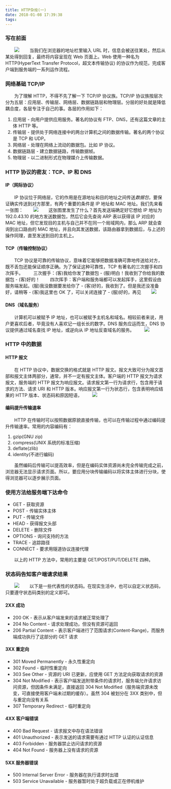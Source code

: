 ```yaml
---
title: HTTP杂烩(一)
date: 2018-01-08 17:39:38
tags:
---
```


### 写在前面
　　![](https://img3.doubanio.com/view/ark_works_pic/common-largeshow/public/199874044.jpg)
　　当我们在浏览器的地址栏里输入 URL 时，信息会被送往某处，然后从某处得到回复，最终将内容呈现在 Web 页面上。Web 使用一种名为 HTTP(HyperText Transfer Protocol，超文本传输协议) 的协议作为规范，完成客户端到服务端的一系列运作流程。

### 网络基础 TCP/IP
　　为了理解 HTTP，不得不先了解一下 TCP/IP 协议族。TCP/IP 协议族按层次分为五层：应用层、传输层、网络层、数据链路层和物理层。分层的好处就是降低耦合度，各层专注于自己的事。各层的作用如下：
1. 应用层 - 向用户提供应用服务。著名的协议有 FTP、DNS，还有这篇文章的主体 HTTP 等。
2. 传输层 - 提供处于网络连接中的两台计算机之间的数据传输。著名的两个协议是 TCP 和 UDP。
3. 网络层 - 处理在网络上流动的数据包。比如 IP 协议。
4. 数据链路层 - 建立数据链路，传输数据帧。
5. 物理层 - 以二进制形式在物理媒介上传输数据。

### HTTP 协议的密友：TCP、IP 和 DNS

#### IP（网际协议）
　　IP 协议位于网络层，它的作用是在源地址和目的地址之间传送*数据包*，要保证确实传送到对方那里，有两个重要的条件是 IP 地址和 MAC 地址。我们先来看一张图：
　　![](https://img3.doubanio.com/view/ark_works_pic/common-largeshow/public/199875086.jpg)
　　这张图里发生了什么？首先发送端确定好它想给 IP 地址为 192.0.43.10 的地方发送数据包，然后它会先查询 ARP 表以获得该 IP 对应的 MAC 地址，但它发现目的主机与自己并不在同一个局域网内，那么 ARP 就会查询到出口路由的 MAC 地址，并且向其发送数据，该路由器拿到数据后，与上述的操作同理，直至发送到目的主机上。

#### TCP（传输控制协议）
　　TCP 协议是可靠的传输协议，意味着它能够把数据准确可靠地传送给对方，既不丢包还能保证顺序正确。为了保证这种可靠性，TCP 有著名的三次握手和四次挥手。
　　三次握手：(客)我给你发了数据包 - (服)明白！我收到了你给我的数据包 - (客)好的！
　　四次挥手：客户端和服务端都可以发起挥手，这里假设由服务端发起。(服)我没数据要发给你了 - (客)好的，我收到了。但是我还没准备好，请稍等 - (客)我这里也 OK 了，可以关闭连接了 - (服)好的，再见
　　![](https://wx4.sinaimg.cn/mw690/79b5b053gy1fn9g91l6tvj20h309w425.jpg)

#### DNS（域名服务）
　　计算机可以被赋予 IP 地址，也可以被赋予主机名和域名。相较前者来说，用户更喜欢后者，毕竟没有人喜欢记一组长长的数字。DNS 服务应运而生，DNS 协议提供通过域名查找 IP 地址，或逆向从 IP 地址反查域名的服务。
　　![](https://img3.doubanio.com/view/ark_works_pic/common-largeshow/public/199875493.jpg)

### HTTP 中的数据

#### HTTP 报文
　　在 HTTP 协议中，数据交换的格式就是 HTTP 报文。报文大致可分为报文首部和报文主体两部分，通常，并不一定有报文主体。客户端的 HTTP 报文为请求报文，服务端的 HTTP 报文为响应报文。请求报文第一行为请求行，包含用于请求的方法、请求 URI 和 HTTP 版本。响应报文第一行为状态行，包含表明响应结果的 HTTP 版本、状态码和原因短语，
　　![](https://wx3.sinaimg.cn/mw690/79b5b053gy1fn9hntk4bfj20h304yac0.jpg)

#### 编码提升传输速率
　　HTTP 在传输时可以按照数据原貌直接传输，也可以在传输过程中通过编码提升传输速率。常用的内容编码有：

1. gzip(GNU zip)
2. compress(UNIX 系统的标准压缩)
3. deflate(zlib)
4. identity(不进行编码)

　　虽然编码后传输可以提高效率，但是在编码实体资源尚未完全传输完成之前，浏览器无法显示请求页面。所以，要应用分块传输编码以将实体主体进行分块，使得浏览器可以逐步展示页面。

### 使用方法给服务端下达命令
- GET - 获取资源
- POST - 传输实体主体
- PUT - 传输文件
- HEAD - 获得报文头部
- DELETE - 删除文件
- OPTIONS - 询问支持的方法
- TRACE - 追踪路径
- CONNECT - 要求用隧道协议连接代理

　　以上的 HTTP 方法中，常用的主要是 GET/POST/PUT/DELETE 四种。

### 状态码告知客户端请求结果
　　![](https://wx2.sinaimg.cn/mw690/79b5b053gy1fn9gx6qvq4j20er04t40b.jpg)
　　以下是一些代表性的状态码。在现实生活中，也可以自定义状态码，只要遵守状态码类别的定义即可。
#### 2XX 成功
- 200 OK - 表示从客户端发来的请求被正常处理了
- 204 No Content - 请求处理成功，但没有资源可返回
- 206 Partial Content - 表示客户端进行了范围请求(Content-Range)，而服务端成功执行了这部分的 GET 请求

#### 3XX 重定向
- 301 Moved Permanently - 永久性重定向
- 302 Found - 临时性重定向
- 303 See Other - 资源的 URI 已更新，应使用 GET 方法定向获取请求的资源
- 304 Not Modified - 表示客户端发送附带条件的请求时，服务端允许请求访问资源，但因条件未满足，直接返回 304 Not Modified（服务端资源未改变，可直接使用客户端未过期的缓存）。虽然 304 被划分在 3XX 类别中，但与重定向没有关系
- 307 Temporary Redirect - 临时重定向

#### 4XX 客户端错误
- 400 Bad Request - 请求报文中存在语法错误
- 401 Unauthorized - 表示发送的请求需要有通过 HTTP 认证的认证信息
- 403 Forbidden - 服务器禁止访问请求的资源
- 404 Not Found - 服务器上没有请求的资源

#### 5XX 服务器错误
- 500 Internal Server Error - 服务器在执行请求时出错
- 503 Service Unavailable - 服务器暂时处于超负载或正在停机维护
　　